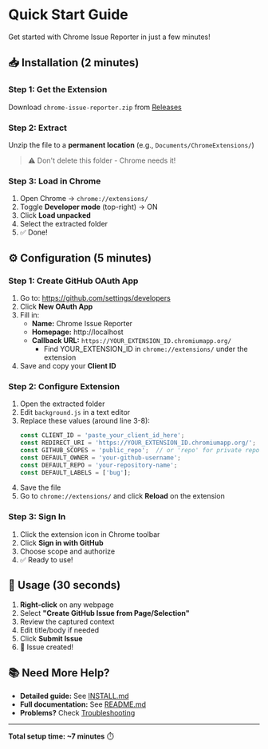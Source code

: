# Quick Start Guide

Get started with Chrome Issue Reporter in just a few minutes!

## 📥 Installation (2 minutes)

### Step 1: Get the Extension
Download `chrome-issue-reporter.zip` from [Releases](https://github.com/ralph-cmyk/Chrome-Issue-Reporter/releases)

### Step 2: Extract
Unzip the file to a **permanent location** (e.g., `Documents/ChromeExtensions/`)

> ⚠️ Don't delete this folder - Chrome needs it!

### Step 3: Load in Chrome
1. Open Chrome → `chrome://extensions/`
2. Toggle **Developer mode** (top-right) → ON
3. Click **Load unpacked**
4. Select the extracted folder
5. ✅ Done!

## ⚙️ Configuration (5 minutes)

### Step 1: Create GitHub OAuth App
1. Go to: https://github.com/settings/developers
2. Click **New OAuth App**
3. Fill in:
   - **Name:** Chrome Issue Reporter
   - **Homepage:** http://localhost
   - **Callback URL:** `https://YOUR_EXTENSION_ID.chromiumapp.org/`
     - Find YOUR_EXTENSION_ID in `chrome://extensions/` under the extension
4. Save and copy your **Client ID**

### Step 2: Configure Extension
1. Open the extracted folder
2. Edit `background.js` in a text editor
3. Replace these values (around line 3-8):
   ```javascript
   const CLIENT_ID = 'paste_your_client_id_here';
   const REDIRECT_URI = 'https://YOUR_EXTENSION_ID.chromiumapp.org/';
   const GITHUB_SCOPES = 'public_repo';  // or 'repo' for private repos
   const DEFAULT_OWNER = 'your-github-username';
   const DEFAULT_REPO = 'your-repository-name';
   const DEFAULT_LABELS = ['bug'];
   ```
4. Save the file
5. Go to `chrome://extensions/` and click **Reload** on the extension

### Step 3: Sign In
1. Click the extension icon in Chrome toolbar
2. Click **Sign in with GitHub**
3. Choose scope and authorize
4. ✅ Ready to use!

## 🎯 Usage (30 seconds)

1. **Right-click** on any webpage
2. Select **"Create GitHub Issue from Page/Selection"**
3. Review the captured context
4. Edit title/body if needed
5. Click **Submit Issue**
6. 🎉 Issue created!

## 📚 Need More Help?

- **Detailed guide:** See [INSTALL.md](INSTALL.md)
- **Full documentation:** See [README.md](README.md)
- **Problems?** Check [Troubleshooting](INSTALL.md#troubleshooting)

---

**Total setup time: ~7 minutes** ⏱️
